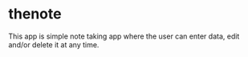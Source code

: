 # thenote
This app is simple note taking app where the user can enter data, edit and/or delete it at any time.

